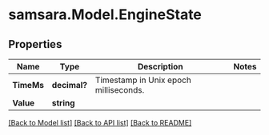 # samsara.Model.EngineState
## Properties

Name | Type | Description | Notes
------------ | ------------- | ------------- | -------------
**TimeMs** | **decimal?** | Timestamp in Unix epoch milliseconds. | 
**Value** | **string** |  | 

[[Back to Model list]](../README.md#documentation-for-models) [[Back to API list]](../README.md#documentation-for-api-endpoints) [[Back to README]](../README.md)

